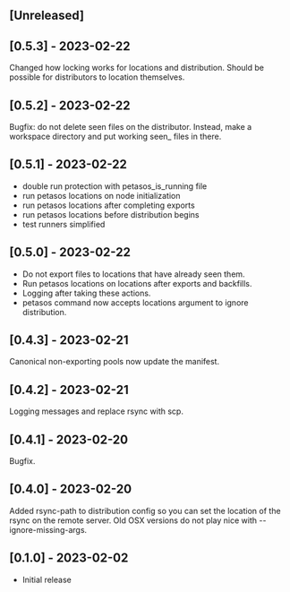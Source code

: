 ## [Unreleased]

## [0.5.3] - 2023-02-22

Changed how locking works for locations and distribution. Should be possible for distributors to location themselves.

## [0.5.2] - 2023-02-22

Bugfix: do not delete seen files on the distributor. Instead, make a workspace directory and put working seen_ files in there.

## [0.5.1] - 2023-02-22

- double run protection with petasos_is_running file
- run petasos locations on node initialization
- run petasos locations after completing exports
- run petasos locations before distribution begins
- test runners simplified

## [0.5.0] - 2023-02-22

- Do not export files to locations that have already seen them.
- Run petasos locations on locations after exports and backfills.
- Logging after taking these actions.
- petasos command now accepts locations argument to ignore distribution.

## [0.4.3] - 2023-02-21

Canonical non-exporting pools now update the manifest.

## [0.4.2] - 2023-02-21

Logging messages and replace rsync with scp.

## [0.4.1] - 2023-02-20

Bugfix.

## [0.4.0] - 2023-02-20

Added rsync-path to distribution config so you can set the location of the rsync on the remote server. Old OSX versions do not play nice with --ignore-missing-args.

## [0.1.0] - 2023-02-02

- Initial release
